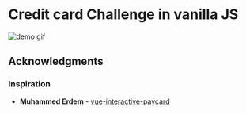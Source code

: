 # Credit card Challenge in vanilla JS

![demo gif](https://media.giphy.com/media/LqOPgliZofeg7ZVzDC/giphy.gif)

## Acknowledgments
### Inspiration

* **Muhammed Erdem** - [vue-interactive-paycard](https://github.com/muhammederdem/vue-interactive-paycard)
